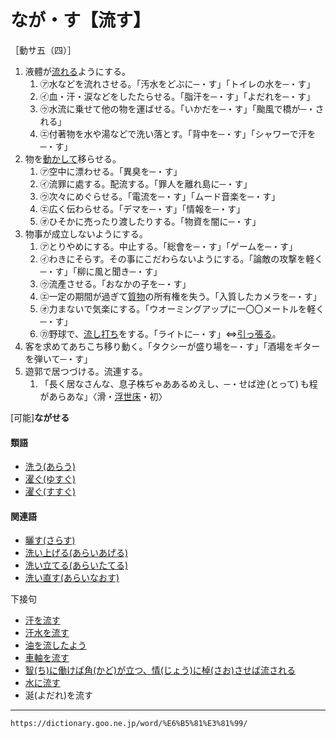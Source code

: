 # なが・す【流す】

［動サ五（四）］
1.  液體が[流れる](ながれる（流れる）)ようにする。    
    1.  ㋐水などを流れさせる。「汚水をどぶに─・す」「トイレの水を─・す」        
    2.  ㋑血・汗・涙などをしたたらせる。「脂汗を─・す」「よだれを─・す」        
    3.  ㋒水流に乗せて他の物を運ばせる。「いかだを─・す」「颱風で橋が─・される」
    4.  ㋓付著物を水や湯などで洗い落とす。「背中を─・す」「シャワーで汗を─・す」
2. 物を[動かして](うごかす（動かす）)移らせる。    
    1.  ㋐空中に漂わせる。「異臭を─・す」        
    2.  ㋑流罪に處する。配流する。「罪人を離れ島に─・す」        
    3.  ㋒次々にめぐらせる。「電流を─・す」「ムード音楽を─・す」        
    4.  ㋓広く伝わらせる。「デマを─・す」「情報を─・す」        
    5.  ㋔ひそかに売ったり渡したりする。「物資を闇に─・す」        
3. 物事が成立しないようにする。    
    1.  ㋐とりやめにする。中止する。「総會を─・す」「ゲームを─・す」        
    2.  ㋑わきにそらす。その事にこだわらないようにする。「論敵の攻撃を軽く─・す」「柳に風と聞き─・す」        
    3.  ㋒流產させる。「おなかの子を─・す」        
    4.  ㋓一定の期間が過ぎて[質物](https://dictionary.goo.ne.jp/word/%E8%B3%AA%E7%89%A9_%28%E3%81%97%E3%81%A1%E3%82%82%E3%81%A4%29/#jn-97992)の所有権を失う。「入質したカメラを─・す」        
    5.  ㋔力まないで気楽にする。「ウオーミングアップに一〇〇メートルを軽く─・す」        
    6.  ㋕野球で、[流し打ち](https://dictionary.goo.ne.jp/word/%E6%B5%81%E3%81%97%E6%89%93%E3%81%A1/#jn-163039)をする。「ライトに─・す」⇔[引っ張る](https://dictionary.goo.ne.jp/word/%E5%BC%95%E3%81%A3%E5%BC%B5%E3%82%8B/#jn-185625)。
4. 客を求めてあちこち移り動く。「タクシーが盛り場を─・す」「酒場をギターを弾いて─・す」
5. 遊郭で居つづける。流連する。    
    1.  「長く居なさんな、息子株ぢゃああるめえし、─・せば迚 (とって) も程があらあな」〈滑・[浮世床](https://dictionary.goo.ne.jp/word/%E6%B5%AE%E4%B8%96%E5%BA%8A/#jn-18208)・初〉
        

\[可能\]**ながせる**

#### 類語

-   [洗う(あらう)](https://dictionary.goo.ne.jp/word/%E6%B4%97%E3%81%86/#jn-7057)
-   [濯ぐ(ゆすぐ)](https://dictionary.goo.ne.jp/word/%E6%BF%AF%E3%81%90_%28%E3%82%86%E3%81%99%E3%81%90%29/#jn-225313)
-   [濯ぐ(すすぐ)](https://dictionary.goo.ne.jp/word/%E6%BF%AF%E3%81%90_%28%E3%81%99%E3%81%99%E3%81%90%29/#jn-118347)

#### 関連語

-   [曬す(さらす)](https://dictionary.goo.ne.jp/word/%E6%99%92%E3%81%99/#jn-89581)
-   [洗い上げる(あらいあげる)](https://dictionary.goo.ne.jp/word/%E6%B4%97%E3%81%84%E4%B8%8A%E3%81%92%E3%82%8B/#jn-7008)
-   [洗い立てる(あらいたてる)](https://dictionary.goo.ne.jp/word/%E6%B4%97%E3%81%84%E7%AB%8B%E3%81%A6%E3%82%8B/#jn-7037)
-   [洗い直す(あらいなおす)](https://dictionary.goo.ne.jp/word/%E6%B4%97%E3%81%84%E7%9B%B4%E3%81%99/#jn-7039)

下接句

-   [汗を流す](https://dictionary.goo.ne.jp/word/%E6%B1%97%E3%82%92%E6%B5%81%E3%81%99/#jn-4303)
-   [汗水を流す](https://dictionary.goo.ne.jp/word/%E6%B1%97%E6%B0%B4%E3%82%92%E6%B5%81%E3%81%99/#jn-4375)
-   [油を流したよう](https://dictionary.goo.ne.jp/word/%E6%B2%B9%E3%82%92%E6%B5%81%E3%81%97%E3%81%9F%E3%82%88%E3%81%86/#jn-5836)
-   [車軸を流す](https://dictionary.goo.ne.jp/word/%E8%BB%8A%E8%BB%B8%E3%82%92%E6%B5%81%E3%81%99/#jn-102121)
-   [智(ち)に働けば角(かど)が立つ、情(じょう)に棹(さお)させば流される](https://dictionary.goo.ne.jp/word/%E6%99%BA%E3%81%AB%E5%83%8D%E3%81%91%E3%81%B0%E8%A7%92%E3%81%8C%E7%AB%8B%E3%81%A4%E6%83%85%E3%81%AB%E6%A3%B9%E3%81%95%E3%81%9B%E3%81%B0%E6%B5%81%E3%81%95%E3%82%8C%E3%82%8B/#jn-140811)
-   [水に流す](https://dictionary.goo.ne.jp/word/%E6%B0%B4%E3%81%AB%E6%B5%81%E3%81%99/#jn-211489)
-   涎(よだれ)を流す

---
`https://dictionary.goo.ne.jp/word/%E6%B5%81%E3%81%99/`